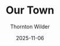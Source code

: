 ---
layout: show-info
slug: our-town
hidden: false


title: Our Town
subheader: 
author: Thornton Wilder
description: 
  - Our Town is a play written by Thorton Wilder. It is set in the early 1900's and is about the daily life of a small town in New England. It is an exploration of the themes of life, love, and death through the characters within the show. 


year: 2025
quarter: Fall
week: 6
location: Logan Theater East
location_link: /locations/east
season: 2025-2026 Shows
date: 2025-11-06


tickets_link: 
vimeo_link: 


roles: ###
#   Cast: ###
#     bio_file: 
#   Production Staff: ###
#     bio_file: 


audition_contact: ###
  - name: Genevieve Robinson
    email: geneviever@uchicago.edu
    role: Stage Manager
production_contact: ###
  - name: Maya Miller
    email: mmiller8272@uchicago.edu
    role: Production Manager


signup_link: https://docs.google.com/document/d/1HI8lNT8VAG5bdWt2Al1YG2sCzHNxJuvqyuXEoUfsOaU/edit?usp=drive_link
sides_link: https://docs.google.com/document/d/1foQLmByTfL7H7mCWfwkccqqirtO6Mzope8DKlMWRlxI/edit?usp=drive_link
other_links: ###
  More Info: https://drive.google.com/drive/folders/1AtLPNRga0Vp9B7bcZKnpolQM8akMykSj?usp=drive_link
---
